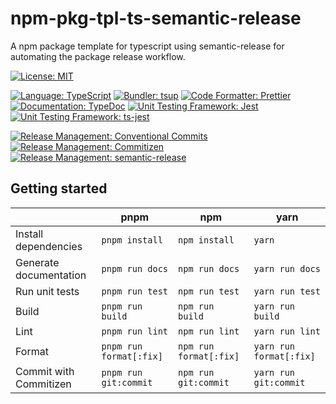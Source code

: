 # npm-pkg-tpl-ts-semantic-release

A npm package template for typescript using semantic-release for automating the package release workflow.

[![License: MIT](https://img.shields.io/badge/License-MIT-white.svg?style=flat)](https://github.com/sidisinsane/npm-pkg-tpl-ts-semantic-changesets/blob/main/LICENSE)

[![Language: TypeScript](https://img.shields.io/badge/Language-TypeScript-3178c6.svg?style=flat)](https://www.typescriptlang.org/) [![Bundler: tsup](https://img.shields.io/badge/Bundler-tsup-fde047.svg?style=flat)](https://tsup.egoist.dev/) [![Code Formatter: Prettier](https://img.shields.io/badge/Code_Formatter-Prettier-c596c7.svg?style=flat)](https://prettier.io/) [![Documentation: TypeDoc](https://img.shields.io/badge/Documentation-TypeDoc-9600ff.svg?style=flat)](https://typedoc.org/) [![Unit Testing Framework: Jest](https://img.shields.io/badge/Unit_Testing_Framework-Jest-c21325.svg?style=flat)](https://jestjs.io/) [![Unit Testing Framework: ts-jest](https://img.shields.io/badge/Unit_Testing_Framework-ts--jest-98435b.svg?style=flat)](https://kulshekhar.github.io/ts-jest/)

[![Release Management: Conventional Commits](https://img.shields.io/badge/Release_Management-Conventional_Commits-fe5196.svg?style=flat)](https://www.conventionalcommits.org/en/v1.0.0/) [![Release Management: Commitizen](https://img.shields.io/badge/Release_Management-Commitizen-d5000d.svg?style=flat)](http://commitizen.github.io/cz-cli/) [![Release Management: semantic-release](https://img.shields.io/badge/Release_Management-semantic--release-fe5196.svg?style=flat)](https://semantic-release.gitbook.io/semantic-release/)

## Getting started

|                        | pnpm                    | npm                    | yarn                    |
| ---------------------- | ----------------------- | ---------------------- | ----------------------- |
| Install dependencies   | `pnpm install`          | `npm install`          | `yarn`                  |
| Generate documentation | `pnpm run docs`         | `npm run docs`         | `yarn run docs`         |
| Run unit tests         | `pnpm run test`         | `npm run test`         | `yarn run test`         |
| Build                  | `pnpm run build`        | `npm run build`        | `yarn run build`        |
| Lint                   | `pnpm run lint`         | `npm run lint`         | `yarn run lint`         |
| Format                 | `pnpm run format[:fix]` | `npm run format[:fix]` | `yarn run format[:fix]` |
| Commit with Commitizen | `pnpm run git:commit`   | `npm run git:commit`   | `yarn run git:commit`   |
